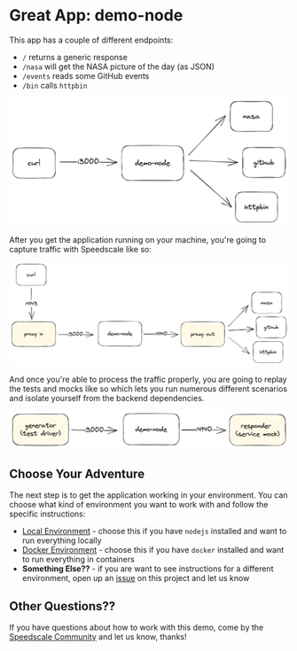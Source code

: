 # Great App: demo-node

This app has a couple of different endpoints:
* `/` returns a generic response
* `/nasa` will get the NASA picture of the day (as JSON)
* `/events` reads some GitHub events
* `/bin` calls `httpbin`

![demo-node](img/demo-node.png)

After you get the application running on your machine, you're going to capture traffic with Speedscale like so:

![demo-node-capture](img/demo-node-capture.png)

And once you're able to process the traffic properly, you are going to replay the tests and mocks like so which lets you run numerous different scenarios and isolate yourself from the backend dependencies.

![demo-node-replay](img/demo-node-replay.png)

## Choose Your Adventure

The next step is to get the application working in your environment. You can choose what kind of environment you want to work with and follow the specific instructions:

* [Local Environment](docs-local.md) - choose this if you have `nodejs` installed and want to run everything locally
* [Docker Environment](docs-docker.md) - choose this if you have `docker` installed and want to run everything in containers
* **Something Else??** - if you are want to see instructions for a different environment, open up an [issue](https://github.com/speedscale/demo-node/issues) on this project and let us know

## Other Questions??

If you have questions about how to work with this demo, come by the [Speedscale Community](https://slack.speedscale.com) and let us know, thanks!
